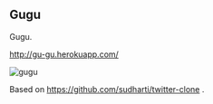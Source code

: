 ## Gugu
Gugu.

http://gu-gu.herokuapp.com/

![gugu](http://i.imgur.com/yhRVusQ.png)

Based on https://github.com/sudharti/twitter-clone .
